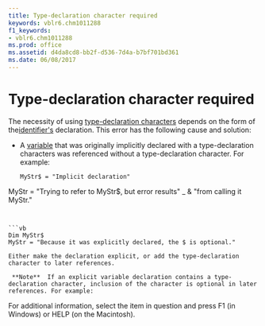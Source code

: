 ```yaml
---
title: Type-declaration character required
keywords: vblr6.chm1011288
f1_keywords:
- vblr6.chm1011288
ms.prod: office
ms.assetid: d4da8cd8-bb2f-d536-7d4a-b7bf701bd361
ms.date: 06/08/2017
---
```



# Type-declaration character required

The necessity of using [type-declaration characters](vbe-glossary.md) depends on the form of the[identifier's](vbe-glossary.md) declaration. This error has the following cause and solution:



- A [variable](vbe-glossary.md) that was originally implicitly declared with a type-declaration characters was referenced without a type-declaration character. For example:
    
  ```
  MyStr$ = "Implicit declaration" 
MyStr = "Trying to refer to MyStr$, but error results" _ 
 & "from calling it MyStr." 

  ```


```vb
Dim MyStr$  
MyStr = "Because it was explicitly declared, the $ is optional." 

  ```


    Either make the declaration explicit, or add the type-declaration character to later references.
    
     **Note**  If an explicit variable declaration contains a type-declaration character, inclusion of the character is optional in later references. For example:

For additional information, select the item in question and press F1 (in Windows) or HELP (on the Macintosh).


